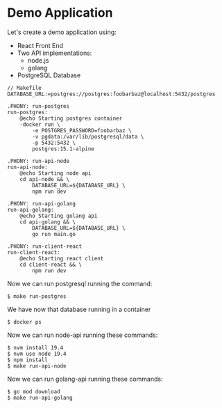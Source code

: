 # Demo Application

Let's create a demo application using:

* React Front End
* Two API implementations:
	* node.js
	* golang
* PostgreSQL Database

```
// Makefile
DATABASE_URL:=postgres://postgres:foobarbaz@localhost:5432/postgres

.PHONY: run-postgres
run-postgres:
	@echo Starting postgres container
	-docker run \
		-e POSTGRES_PASSWORD=foobarbaz \
		-v pgdata:/var/lib/postgresql/data \
		-p 5432:5432 \
		postgres:15.1-alpine

.PHONY: run-api-node
run-api-node:
	@echo Starting node api
	cd api-node && \
		DATABASE_URL=${DATABASE_URL} \
		npm run dev

.PHONY: run-api-golang
run-api-golang:
	@echo Starting golang api
	cd api-golang && \
		DATABASE_URL=${DATABASE_URL} \
		go run main.go

.PHONY: run-client-react
run-client-react:
	@echo Starting react client
	cd client-react && \
		npm run dev
```

Now we can run postgresql running the command:

```shell
$ make run-postgres
```

We have now that database running in a container  

```shell
$ docker ps
```

Now we can run node-api running these commands:

```shell
$ nvm install 19.4
$ nvm use node 19.4
$ npm install
$ make run-api-node
```

Now we can run golang-api running these commands:

```shell
$ go mod download
$ make run-api-golang
```